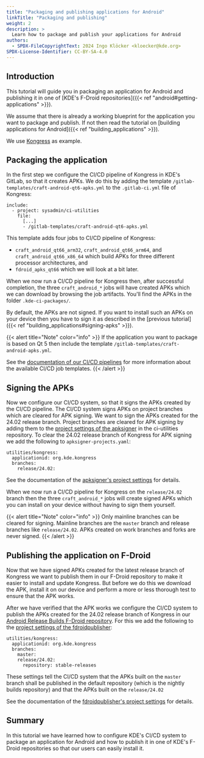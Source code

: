 ```yaml
---
title: "Packaging and publishing applications for Android"
linkTitle: "Packaging and publishing"
weight: 2
description: >
  Learn how to package and publish your applications for Android
authors:
  - SPDX-FileCopyrightText: 2024 Ingo Klöcker <kloecker@kde.org>
SPDX-License-Identifier: CC-BY-SA-4.0
---
```


## Introduction

This tutorial will guide you in packaging an application for Android and publishing it in one of [KDE's F-Droid repositories]({{< ref "android#getting-applications" >}}).

We assume that there is already a working blueprint for the application you want to package and publish. If not then read the tutorial on [building applications for Android]({{< ref "building_applications" >}}).

We use [Kongress](https://invent.kde.org/utilities/kongress) as example.


## Packaging the application

In the first step we configure the CI/CD pipeline of Kongress in KDE's GitLab, so that it creates APKs.
We do this by adding the template `/gitlab-templates/craft-android-qt6-apks.yml` to the `.gitlab-ci.yml` file of Kongress:

```
include:
  - project: sysadmin/ci-utilities
    file:
      [...]
      - /gitlab-templates/craft-android-qt6-apks.yml
```

This template adds four jobs to CI/CD pipeline of Kongress:
* `craft_android_qt66_arm32`, `craft_android_qt66_arm64`, and `craft_android_qt66_x86_64` which build APKs for three different processor architectures, and
* `fdroid_apks_qt66` which we will look at a bit later.

When we now run a CI/CD pipeline for Kongress then, after successful completion, the three `craft_android_*` jobs will have created APKs which we can download by browsing the job artifacts. You'll find the APKs in the folder `.kde-ci-packages/`.

By default, the APKs are not signed. If you want to install such an APKs on your device then you have to sign it as described in the
[previous tutorial]({{< ref "building_applications#signing-apks" >}}).

{{< alert title="Note" color="info" >}}
If the application you want to package is based on Qt 5 then include the template `/gitlab-templates/craft-android-apks.yml`.

See the [documentation of our CI/CD pipelines](https://invent.kde.org/sysadmin/ci-utilities/-/tree/master/gitlab-templates?ref_type=heads#our-gitlab-cicd-pipelines) for more information about the available CI/CD job templates.
{{< /alert >}}


## Signing the APKs

Now we configure our CI/CD system, so that it signs the APKs created by the CI/CD pipeline.
The CI/CD system signs APKs on project branches which are cleared for APK signing. We want to sign the APKs created for the 24.02 release branch.
Project branches are cleared for APK signing by adding them to the
[project settings of the apksigner](https://invent.kde.org/sysadmin/ci-utilities/-/blob/master/signing/apksigner-projects.yaml?ref_type=heads) in the
ci-utilities repository. To clear the 24.02 release branch of Kongress for APK signing we add the following to `apksigner-projects.yaml`:

```
utilities/kongress:
  applicationid: org.kde.kongress
  branches:
    release/24.02:
```

See the documentation of the [apksigner's project settings](https://invent.kde.org/sysadmin/ci-utilities/-/tree/master/signing?ref_type=heads#apksigner)
for details.

When we now run a CI/CD pipeline for Kongress on the `release/24.02` branch then the three `craft_android_*` jobs will create signed APKs which you can install on your device without having to sign them yourself.

{{< alert title="Note" color="info" >}}
Only mainline branches can be cleared for signing. Mainline branches are the `master` branch and release branches like `release/24.02`.
APKs created on work branches and forks are never signed.
{{< /alert >}}


## Publishing the application on F-Droid

Now that we have signed APKs created for the latest release branch of Kongress we want to publish them in our F-Droid repository to make it easier to
install and update Kongress. But before we do this we download the APK, install it on our device and perform a more or less thorough test to ensure that
the APK works.

After we have verified that the APK works we configure the CI/CD system to publish the APKs created for the 24.02 release branch of Kongress in our
[Android Release Builds F-Droid repository](https://cdn.kde.org/android/stable-releases/fdroid/repo/). For this we add the following to the [project settings of the fdroidpublisher](https://invent.kde.org/sysadmin/ci-utilities/-/blob/master/signing/fdroidpublisher-projects.yaml?ref_type=heads):

```
utilities/kongress:
  applicationid: org.kde.kongress
  branches:
    master:
    release/24.02:
      repository: stable-releases
```

These settings tell the CI/CD system that the APKs built on the `master` branch shall be published in the default repository (which is
the nightly builds repository) and that the APKs built on the `release/24.02`

See the documentation of the [fdroidpublisher's project settings](https://invent.kde.org/sysadmin/ci-utilities/-/tree/master/signing?ref_type=heads#fdroidpublisher)
for details.


## Summary

In this tutorial we have learned how to configure KDE's CI/CD system to package an application for Android and how to publish it in one of KDE's F-Droid
repositories so that our users can easily install it.
